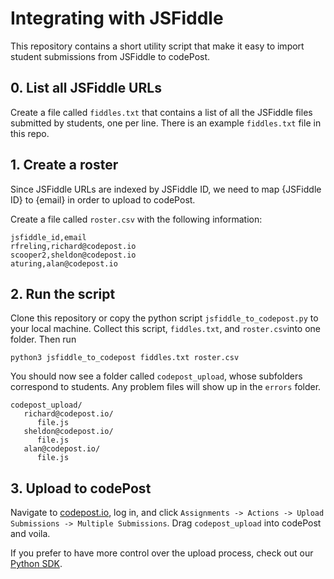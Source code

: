 # Integrating with JSFiddle

This repository contains a short utility script that make it easy to import student submissions from JSFiddle to codePost.

## 0. List all JSFiddle URLs

Create a file called `fiddles.txt` that contains a list of all the JSFiddle files submitted by students, one per line. There is an example `fiddles.txt` file in this repo.

## 1. Create a roster

Since JSFiddle URLs are indexed by JSFiddle ID, we need to map {JSFiddle ID} to {email} in order to upload to codePost.

Create a file called `roster.csv` with the following information:

```
jsfiddle_id,email
rfreling,richard@codepost.io
scooper2,sheldon@codepost.io
aturing,alan@codepost.io
```

## 2. Run the script

Clone this repository or copy the python script `jsfiddle_to_codepost.py` to your local machine. Collect this script, `fiddles.txt`, and `roster.csv`into one folder. Then run

`python3 jsfiddle_to_codepost fiddles.txt roster.csv`

You should now see a folder called `codepost_upload`, whose subfolders correspond to students. Any problem files will show up in the `errors` folder.

```
codepost_upload/
   richard@codepost.io/
      file.js
   sheldon@codepost.io/
      file.js
   alan@codepost.io/
      file.js
```

## 3. Upload to codePost

Navigate to [codepost.io](https://codepost.io), log in, and click `Assignments -> Actions -> Upload Submissions -> Multiple Submissions`. Drag `codepost_upload` into codePost and voila.

If you prefer to have more control over the upload process, check out our [Python SDK](https://github.com/codepost-io/codepost-python).
